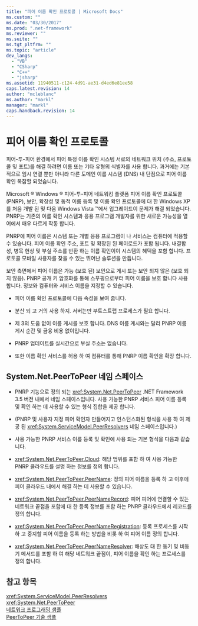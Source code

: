 ```yaml
---
title: "피어 이름 확인 프로토콜 | Microsoft Docs"
ms.custom: ""
ms.date: "03/30/2017"
ms.prod: ".net-framework"
ms.reviewer: ""
ms.suite: ""
ms.tgt_pltfrm: ""
ms.topic: "article"
dev_langs: 
  - "VB"
  - "CSharp"
  - "C++"
  - "jsharp"
ms.assetid: 11940511-c124-4d91-ae31-d4ed6e81ee58
caps.latest.revision: 14
author: "mcleblanc"
ms.author: "markl"
manager: "markl"
caps.handback.revision: 14
---
```

# 피어 이름 확인 프로토콜
피어\-투\-피어 환경에서 피어 특정 이름 확인 시스템 서로의 네트워크 위치 \(주소, 프로토콜 및 포트\)를 해결 하려면 이름 또는 기타 유형의 식별자를 사용 합니다.  과거에는 기본적으로 임시 연결 뿐만 아니라 다른 도메인 이름 시스템 \(DNS\) 내 단점으로 피어 이름 확인 복잡할 되었습니다.  
  
 Microsoft ® Windows ® 피어\-투\-피어 네트워킹 플랫폼 피어 이름 확인 프로토콜 \(PNRP\), 보안, 확장성 및 동적 이름 등록 및 이름 확인 프로토콜에 대 한 Windows XP를 처음 개발 된 및 다음 Windows Vista ™에서 업그레이드이 문제가 해결 되었습니다.  PNRP는 기존의 이름 확인 시스템과 응용 프로그램 개발자를 위한 새로운 가능성을 열어에서 매우 다르게 작동 합니다.  
  
 PNRP에 피어 이름은 시스템 또는 개별 응용 프로그램이 나 서비스는 컴퓨터에 적용할 수 있습니다.  피어 이름 확인 주소, 포트 및 확장된 된 페이로드가 포함 됩니다.  내결함성, 병목 현상 및 부실 주소를 반환 하는 이름 확인이이 시스템의 혜택을 포함 합니다. 프로토콜 모바일 사용자를 찾을 수 있는 뛰어난 솔루션을 만듭니다.  
  
 보안 측면에서 피어 이름은 가능 \(보호 된\) 보안으로 게시 또는 보안 되지 않은 \(보호 되지 않음\).  PNRP 공개 키 암호화를 통해 스푸핑으로부터 피어 이름을 보호 합니다 사용 합니다. 정보와 컴퓨터와 서비스 이름을 지정할 수 있습니다.  
  
-   피어 이름 확인 프로토콜에 다음 속성을 보여 줍니다.  
  
-   분산 되 고 거의 사용 하지.  서버는만 부트스트랩 프로세스가 필요 합니다.  
  
-   제 3의 도움 없이 이름 게시를 보호 합니다.  DNS 이름 게시와는 달리 PNRP 이름 게시 순간 및 금융 비용 없이입니다.  
  
-   PNRP 업데이트를 실시간으로 부실 주소는 없습니다.  
  
-   또한 이름 확인 서비스를 허용 하 여 컴퓨터를 통해 PNRP 이름 확인을 확장 합니다.  
  
## System.Net.PeerToPeer 네임 스페이스  
  
-   PNRP 기능으로 정의 되는 <xref:System.Net.PeerToPeer> .NET Framework 3.5 버전 내에서 네임 스페이스입니다.  사용 가능한 PNRP 서비스 피어 이름 등록 및 확인 하는 데 사용할 수 있는 형식 집합을 제공 합니다.  
  
-   \(PNRP 및 사용자 지정 피어 확인자 만들어지고 인스턴스화된 형식을 사용 하 여 제공 된 <xref:System.ServiceModel.PeerResolvers> 네임 스페이스입니다.\)  
  
-   사용 가능한 PNRP 서비스 이름 등록 및 확인에 사용 되는 기본 형식을 다음과 같습니다.  
  
-   <xref:System.Net.PeerToPeer.Cloud>: 해당 범위를 포함 하 여 사용 가능한 PNRP 클라우드를 설명 하는 정보를 정의 합니다.  
  
-   <xref:System.Net.PeerToPeer.PeerName>: 정의 피어 이름을 등록 하 고 이후에 피어 클라우드 내에서 해결 하는 데 사용할 수 있습니다.  
  
-   <xref:System.Net.PeerToPeer.PeerNameRecord>: 피어 피어에 연결할 수 있는 네트워크 끝점을 포함에 대 한 등록 정보를 포함 하는 PNRP 클라우드에서 레코드를 정의 합니다.  
  
-   <xref:System.Net.PeerToPeer.PeerNameRegistration>: 등록 프로세스를 시작 하 고 중지할 피어 이름을 등록 하는 방법을 비롯 하 여 피어 이름 정의 합니다.  
  
-   <xref:System.Net.PeerToPeer.PeerNameResolver>: 해상도 대 한 동기 및 비동기 메서드를 포함 하 여 해당 네트워크 끝점이, 피어 이름을 확인 하는 프로세스를 정의 합니다.  
  
## 참고 항목  
 <xref:System.ServiceModel.PeerResolvers>   
 <xref:System.Net.PeerToPeer>   
 [네트워크 프로그래밍 샘플](../../../docs/framework/network-programming/network-programming-samples.md)   
 [PeerToPeer 기술 샘플](http://go.microsoft.com/fwlink/?LinkID=179571)
